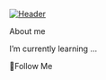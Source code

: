 [![Header]((https://github.com/testerchudova/testerchudova/blob/main/assets/Group%201.jpg)https://github.com/testerchudova/testerchudova/blob/main/assets/Group%201.jpg)](https://github.com)

About me

I’m currently learning ...

💬Follow Me
